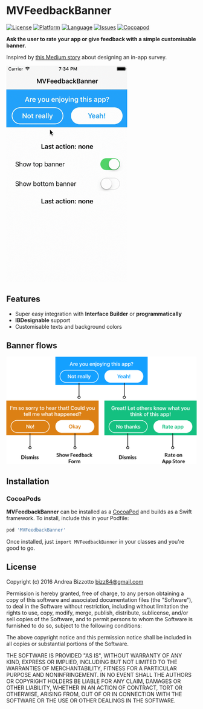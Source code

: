 # MVFeedbackBanner


[![License](https://img.shields.io/badge/license-MIT-blue.svg?style=flat
            )](http://mit-license.org)
[![Platform](http://img.shields.io/badge/platform-ios-lightgrey.svg?style=flat
             )](https://developer.apple.com/resources/)
[![Language](http://img.shields.io/badge/swift-3.0-orange.svg?style=flat
             )](https://developer.apple.com/swift)
[![Issues](https://img.shields.io/github/issues/bizz84/MVFeedbackBanner.svg?style=flat
           )](https://github.com/bizz84/MVFeedbackBanner/issues)
[![Cocoapod](http://img.shields.io/cocoapods/v/MVFeedbackBanner.svg?style=flat)](http://cocoadocs.org/docsets/MVFeedbackBanner/)

**Ask the user to rate your app or give feedback with a simple customisable banner.**

Inspired by [this Medium story](https://medium.com/budi-brain/designing-in-app-survey-6163304e88dd#.kata5zlku) about designing an in-app survey.

<img src="https://github.com/bizz84/MVFeedbackBanner/raw/master/screenshots/video-preview.gif" width="320">

## Features

* Super easy integration with **Interface Builder** or **programmatically**
* **IBDesignable** support
* Customisable texts and background colors

## Banner flows

<img src="https://github.com/bizz84/MVFeedbackBanner/raw/master/screenshots/feedback-flow.png">


## Installation

### CocoaPods

**MVFeedbackBanner** can be installed as a [CocoaPod](https://cocoapods.org/) and builds as a Swift framework. To install, include this in your Podfile:

```ruby
pod 'MVFeedbackBanner'
```

Once installed, just ```import MVFeedbackBanner``` in your classes and you're good to go.


## License

Copyright (c) 2016 Andrea Bizzotto bizz84@gmail.com

Permission is hereby granted, free of charge, to any person obtaining a copy of this software and associated documentation files (the "Software"), to deal in the Software without restriction, including without limitation the rights to use, copy, modify, merge, publish, distribute, sublicense, and/or sell copies of the Software, and to permit persons to whom the Software is furnished to do so, subject to the following conditions:

The above copyright notice and this permission notice shall be included in all copies or substantial portions of the Software.

THE SOFTWARE IS PROVIDED "AS IS", WITHOUT WARRANTY OF ANY KIND, EXPRESS OR IMPLIED, INCLUDING BUT NOT LIMITED TO THE WARRANTIES OF MERCHANTABILITY, FITNESS FOR A PARTICULAR PURPOSE AND NONINFRINGEMENT. IN NO EVENT SHALL THE AUTHORS OR COPYRIGHT HOLDERS BE LIABLE FOR ANY CLAIM, DAMAGES OR OTHER LIABILITY, WHETHER IN AN ACTION OF CONTRACT, TORT OR OTHERWISE, ARISING FROM, OUT OF OR IN CONNECTION WITH THE SOFTWARE OR THE USE OR OTHER DEALINGS IN THE SOFTWARE.
